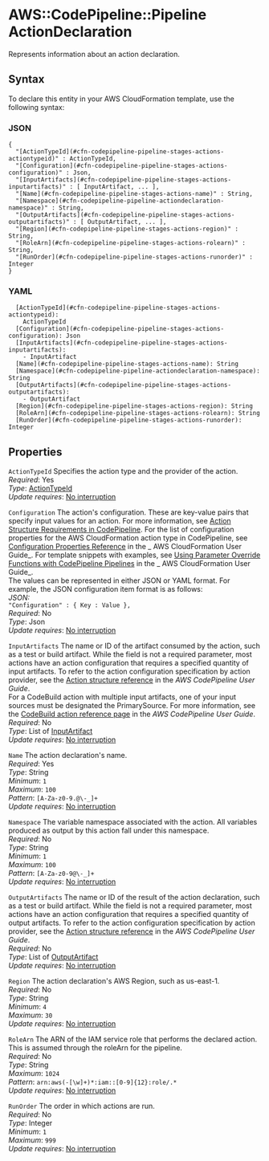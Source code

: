 # AWS::CodePipeline::Pipeline ActionDeclaration<a name="aws-properties-codepipeline-pipeline-stages-actions"></a>

Represents information about an action declaration\.

## Syntax<a name="aws-properties-codepipeline-pipeline-stages-actions-syntax"></a>

To declare this entity in your AWS CloudFormation template, use the following syntax:

### JSON<a name="aws-properties-codepipeline-pipeline-stages-actions-syntax.json"></a>

```
{
  "[ActionTypeId](#cfn-codepipeline-pipeline-stages-actions-actiontypeid)" : ActionTypeId,
  "[Configuration](#cfn-codepipeline-pipeline-stages-actions-configuration)" : Json,
  "[InputArtifacts](#cfn-codepipeline-pipeline-stages-actions-inputartifacts)" : [ InputArtifact, ... ],
  "[Name](#cfn-codepipeline-pipeline-stages-actions-name)" : String,
  "[Namespace](#cfn-codepipeline-pipeline-actiondeclaration-namespace)" : String,
  "[OutputArtifacts](#cfn-codepipeline-pipeline-stages-actions-outputartifacts)" : [ OutputArtifact, ... ],
  "[Region](#cfn-codepipeline-pipeline-stages-actions-region)" : String,
  "[RoleArn](#cfn-codepipeline-pipeline-stages-actions-rolearn)" : String,
  "[RunOrder](#cfn-codepipeline-pipeline-stages-actions-runorder)" : Integer
}
```

### YAML<a name="aws-properties-codepipeline-pipeline-stages-actions-syntax.yaml"></a>

```
  [ActionTypeId](#cfn-codepipeline-pipeline-stages-actions-actiontypeid):
    ActionTypeId
  [Configuration](#cfn-codepipeline-pipeline-stages-actions-configuration): Json
  [InputArtifacts](#cfn-codepipeline-pipeline-stages-actions-inputartifacts):
    - InputArtifact
  [Name](#cfn-codepipeline-pipeline-stages-actions-name): String
  [Namespace](#cfn-codepipeline-pipeline-actiondeclaration-namespace): String
  [OutputArtifacts](#cfn-codepipeline-pipeline-stages-actions-outputartifacts):
    - OutputArtifact
  [Region](#cfn-codepipeline-pipeline-stages-actions-region): String
  [RoleArn](#cfn-codepipeline-pipeline-stages-actions-rolearn): String
  [RunOrder](#cfn-codepipeline-pipeline-stages-actions-runorder): Integer
```

## Properties<a name="aws-properties-codepipeline-pipeline-stages-actions-properties"></a>

`ActionTypeId` <a name="cfn-codepipeline-pipeline-stages-actions-actiontypeid"></a>
Specifies the action type and the provider of the action\.  
_Required_: Yes  
_Type_: [ActionTypeId](aws-properties-codepipeline-pipeline-stages-actions-actiontypeid.md)  
_Update requires_: [No interruption](https://docs.aws.amazon.com/AWSCloudFormation/latest/UserGuide/using-cfn-updating-stacks-update-behaviors.html#update-no-interrupt)

`Configuration` <a name="cfn-codepipeline-pipeline-stages-actions-configuration"></a>
The action's configuration\. These are key\-value pairs that specify input values for an action\. For more information, see [Action Structure Requirements in CodePipeline](https://docs.aws.amazon.com/codepipeline/latest/userguide/reference-pipeline-structure.html#action-requirements)\. For the list of configuration properties for the AWS CloudFormation action type in CodePipeline, see [Configuration Properties Reference](https://docs.aws.amazon.com/AWSCloudFormation/latest/UserGuide/continuous-delivery-codepipeline-action-reference.html) in the _ AWS CloudFormation User Guide_\. For template snippets with examples, see [Using Parameter Override Functions with CodePipeline Pipelines](https://docs.aws.amazon.com/AWSCloudFormation/latest/UserGuide/continuous-delivery-codepipeline-parameter-override-functions.html) in the _ AWS CloudFormation User Guide_\.  
The values can be represented in either JSON or YAML format\. For example, the JSON configuration item format is as follows:  
 _JSON:_  
 `"Configuration" : { Key : Value },`  
_Required_: No  
_Type_: Json  
_Update requires_: [No interruption](https://docs.aws.amazon.com/AWSCloudFormation/latest/UserGuide/using-cfn-updating-stacks-update-behaviors.html#update-no-interrupt)

`InputArtifacts` <a name="cfn-codepipeline-pipeline-stages-actions-inputartifacts"></a>
The name or ID of the artifact consumed by the action, such as a test or build artifact\. While the field is not a required parameter, most actions have an action configuration that requires a specified quantity of input artifacts\. To refer to the action configuration specification by action provider, see the [Action structure reference](https://docs.aws.amazon.com/codepipeline/latest/userguide/action-reference.html) in the _AWS CodePipeline User Guide_\.  
For a CodeBuild action with multiple input artifacts, one of your input sources must be designated the PrimarySource\. For more information, see the [CodeBuild action reference page](https://docs.aws.amazon.com/codepipeline/latest/userguide/action-reference-CodeBuild.html) in the _AWS CodePipeline User Guide_\.
_Required_: No  
_Type_: List of [InputArtifact](aws-properties-codepipeline-pipeline-stages-actions-inputartifacts.md)  
_Update requires_: [No interruption](https://docs.aws.amazon.com/AWSCloudFormation/latest/UserGuide/using-cfn-updating-stacks-update-behaviors.html#update-no-interrupt)

`Name` <a name="cfn-codepipeline-pipeline-stages-actions-name"></a>
The action declaration's name\.  
_Required_: Yes  
_Type_: String  
_Minimum_: `1`  
_Maximum_: `100`  
_Pattern_: `[A-Za-z0-9.@\-_]+`  
_Update requires_: [No interruption](https://docs.aws.amazon.com/AWSCloudFormation/latest/UserGuide/using-cfn-updating-stacks-update-behaviors.html#update-no-interrupt)

`Namespace` <a name="cfn-codepipeline-pipeline-actiondeclaration-namespace"></a>
The variable namespace associated with the action\. All variables produced as output by this action fall under this namespace\.  
_Required_: No  
_Type_: String  
_Minimum_: `1`  
_Maximum_: `100`  
_Pattern_: `[A-Za-z0-9@\-_]+`  
_Update requires_: [No interruption](https://docs.aws.amazon.com/AWSCloudFormation/latest/UserGuide/using-cfn-updating-stacks-update-behaviors.html#update-no-interrupt)

`OutputArtifacts` <a name="cfn-codepipeline-pipeline-stages-actions-outputartifacts"></a>
The name or ID of the result of the action declaration, such as a test or build artifact\. While the field is not a required parameter, most actions have an action configuration that requires a specified quantity of output artifacts\. To refer to the action configuration specification by action provider, see the [Action structure reference](https://docs.aws.amazon.com/codepipeline/latest/userguide/action-reference.html) in the _AWS CodePipeline User Guide_\.  
_Required_: No  
_Type_: List of [OutputArtifact](aws-properties-codepipeline-pipeline-stages-actions-outputartifacts.md)  
_Update requires_: [No interruption](https://docs.aws.amazon.com/AWSCloudFormation/latest/UserGuide/using-cfn-updating-stacks-update-behaviors.html#update-no-interrupt)

`Region` <a name="cfn-codepipeline-pipeline-stages-actions-region"></a>
The action declaration's AWS Region, such as us\-east\-1\.  
_Required_: No  
_Type_: String  
_Minimum_: `4`  
_Maximum_: `30`  
_Update requires_: [No interruption](https://docs.aws.amazon.com/AWSCloudFormation/latest/UserGuide/using-cfn-updating-stacks-update-behaviors.html#update-no-interrupt)

`RoleArn` <a name="cfn-codepipeline-pipeline-stages-actions-rolearn"></a>
The ARN of the IAM service role that performs the declared action\. This is assumed through the roleArn for the pipeline\.  
_Required_: No  
_Type_: String  
_Maximum_: `1024`  
_Pattern_: `arn:aws(-[\w]+)*:iam::[0-9]{12}:role/.*`  
_Update requires_: [No interruption](https://docs.aws.amazon.com/AWSCloudFormation/latest/UserGuide/using-cfn-updating-stacks-update-behaviors.html#update-no-interrupt)

`RunOrder` <a name="cfn-codepipeline-pipeline-stages-actions-runorder"></a>
The order in which actions are run\.  
_Required_: No  
_Type_: Integer  
_Minimum_: `1`  
_Maximum_: `999`  
_Update requires_: [No interruption](https://docs.aws.amazon.com/AWSCloudFormation/latest/UserGuide/using-cfn-updating-stacks-update-behaviors.html#update-no-interrupt)
